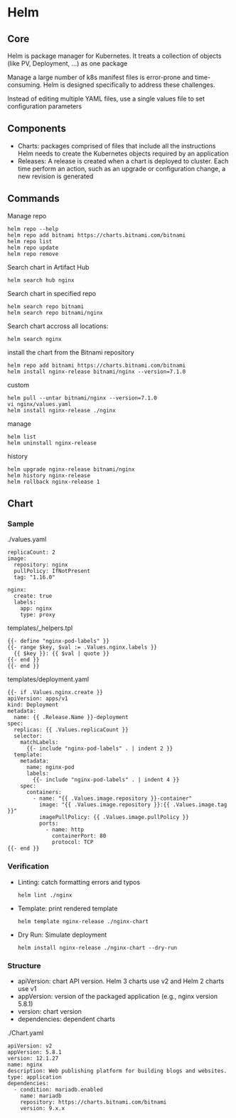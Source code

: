 # Helm

## Core

Helm is package manager for Kubernetes. It treats a collection of objects (like PV, Deployment, ...) as one package

Manage a large number of k8s manifest files is error-prone and time-consuming. Helm is designed specifically to address these challenges.

Instead of editing multiple YAML files, use a single values file to set configuration parameters

## Components

- Charts: packages comprised of files that include all the instructions Helm needs to create the Kubernetes objects required by an application
- Releases: A release is created when a chart is deployed to cluster. Each time perform an action, such as an upgrade or configuration change, a new revision is generated

## Commands

Manage repo
```
helm repo --help
helm repo add bitnami https://charts.bitnami.com/bitnami
helm repo list
helm repo update 
helm repo remove
```

Search chart in Artifact Hub
```
helm search hub nginx
```

Search chart in specified repo
```
helm search repo bitnami
helm search repo bitnami/nginx
```

Search chart accross all locations:
```
helm search nginx
```

install the chart from the Bitnami repository
```
helm repo add bitnami https://charts.bitnami.com/bitnami
helm install nginx-release bitnami/nginx --version=7.1.0
```

custom
```
helm pull --untar bitnami/nginx --version=7.1.0
vi nginx/values.yaml
helm install nginx-release ./nginx
```

manage
```
helm list
helm uninstall nginx-release
```

history
```
helm upgrade nginx-release bitnami/nginx
helm history nginx-release
helm rollback nginx-release 1
```

## Chart

### Sample

./values.yaml
```
replicaCount: 2
image:
  repository: nginx
  pullPolicy: IfNotPresent
  tag: "1.16.0"

nginx:
  create: true
  labels: 
    app: nginx
    type: proxy
```

templates/_helpers.tpl
```
{{- define "nginx-pod-labels" }}
{{- range $key, $val := .Values.nginx.labels }}
  {{ $key }}: {{ $val | quote }}
{{- end }}
{{- end }}
```

templates/deployment.yaml
```
{{- if .Values.nginx.create }}
apiVersion: apps/v1
kind: Deployment
metadata:
  name: {{ .Release.Name }}-deployment
spec:
  replicas: {{ .Values.replicaCount }}
  selector:
    matchLabels:
      {{- include "nginx-pod-labels" . | indent 2 }}
  template:
    metadata:
      name: nginx-pod
      labels:
        {{- include "nginx-pod-labels" . | indent 4 }}
    spec:
      containers:
        - name: "{{ .Values.image.repository }}-container"
          image: "{{ .Values.image.repository }}:{{ .Values.image.tag }}"
          imagePullPolicy: {{ .Values.image.pullPolicy }}
          ports:
            - name: http
              containerPort: 80
              protocol: TCP
{{- end }}
```

### Verification

- Linting: catch formatting errors and typos
  ```
  helm lint ./nginx
  ```
- Template: print rendered template
  ```
  helm template nginx-release ./nginx-chart
  ``` 
- Dry Run: Simulate deployment
  ```
  helm install nginx-release ./nginx-chart --dry-run
  ```


### Structure

- apiVersion: chart API version. Helm 3 charts use v2 and Helm 2 charts use v1
- appVersion: version of the packaged application (e.g., nginx version 5.8.1)
- version: chart version
- dependencies: dependent charts

./Chart.yaml
```
apiVersion: v2
appVersion: 5.8.1
version: 12.1.27
name: nginx
description: Web publishing platform for building blogs and websites.
type: application
dependencies:
  - condition: mariadb.enabled
    name: mariadb
    repository: https://charts.bitnami.com/bitnami
    version: 9.x.x
```
